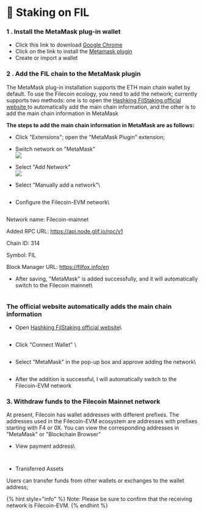 # 📂 Staking on FIL

### 1 . Install the MetaMask plug-in wallet

* Click this link to download [Google Chrome](https://www.google.com/intl/en\_sg/chrome/)
* Click on the link to install the [Metamask plugin](https://metamask.io)
* Create or import a wallet

### 2 . Add the FIL chain to the MetaMask plugin

The MetaMask plug-in installation supports the ETH main chain wallet by default. To use the Filecoin ecology, you need to add the network; currently supports two methods: one is to open the [Hashking FilStaking official website ](https://fil.hashking.fi/stake)to automatically add the main chain information, and the other is to add the main chain information in MetaMask

**The steps to add the main chain information in MetaMask are as follows:**

* Click "Extensions"; open the "MetaMask Plugin" extension;
* Switch network on "MetaMask" \
  ![](<../.gitbook/assets/image (7) (4).png>)
* Select "Add Network"\
  ![](<../.gitbook/assets/image (10) (1).png>)
*   Select "Manually add a network"\


    <figure><img src="../.gitbook/assets/image (1) (1) (1).png" alt=""><figcaption></figcaption></figure>
*   Configure the Filecoin-EVM network\


    <figure><img src="../.gitbook/assets/image (8).png" alt=""><figcaption></figcaption></figure>

Network name: Filecoin-mainnet

Added RPC URL: https://api.node.glif.io/rpc/v1

Chain ID: 314

Symbol: FIL

Block Manager URL: https://filfox.info/en

*   After saving, "MetaMask" is added successfully, and it will automatically switch to the Filecoin mainnet\


    <figure><img src="../.gitbook/assets/image (4) (2).png" alt=""><figcaption></figcaption></figure>

### The official website automatically adds the main chain information

*   Open [Hashking FilStaking official website](https://fil.hashking.fi/stake)\


    <figure><img src="../.gitbook/assets/image (5) (2).png" alt=""><figcaption></figcaption></figure>
*   Click "Connect Wallet"  \


    <figure><img src="../.gitbook/assets/image (9).png" alt=""><figcaption></figcaption></figure>
*   Select "MetaMask" in the pop-up box and approve adding the network\


    <figure><img src="../.gitbook/assets/image (2) (4).png" alt=""><figcaption></figcaption></figure>
* After the addition is successful, I will automatically switch to the Filecoin-EVM network

### 3. Withdraw funds to the Filecoin Mainnet network

At present, Filecoin has wallet addresses with different prefixes. The addresses used in the Filecoin-EVM ecosystem are addresses with prefixes starting with F4 or 0X. You can view the corresponding addresses in "MetaMask" or "Blockchain Browser"

*   View payment address\


    <figure><img src="../.gitbook/assets/image (6) (2) (1).png" alt=""><figcaption></figcaption></figure>

<figure><img src="../.gitbook/assets/image (6) (2).png" alt=""><figcaption></figcaption></figure>

* Transferred Assets

Users can transfer funds from other wallets or exchanges to the wallet address;

{% hint style="info" %}
Note: Please be sure to confirm that the receiving network is Filecoin-EVM.
{% endhint %}
